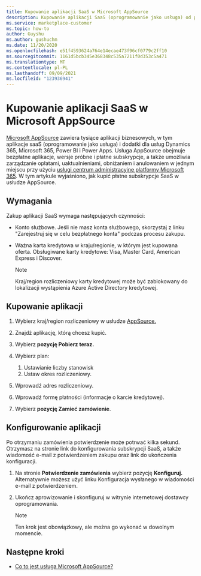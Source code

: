 ```yaml
---
title: Kupowanie aplikacji SaaS w Microsoft AppSource
description: Kupowanie aplikacji SaaS (oprogramowanie jako usługa) od partnerów firmy Microsoft na Microsoft AppSource.
ms.service: marketplace-customer
ms.topic: how-to
author: Guyshu
ms.author: gushuchm
ms.date: 11/20/2020
ms.openlocfilehash: e51f4593624a764e14ecae473f96cf0779c2ff10
ms.sourcegitcommit: 1161d5bcb345e368348c535a7211f0d353c5a471
ms.translationtype: MT
ms.contentlocale: pl-PL
ms.lasthandoff: 09/09/2021
ms.locfileid: "123936941"
---
```

# <a name="purchase-saas-apps-on-microsoft-appsource"></a>Kupowanie aplikacji SaaS w Microsoft AppSource

[Microsoft AppSource](https://appsource.microsoft.com/) zawiera tysiące aplikacji biznesowych, w tym aplikacje saaS (oprogramowanie jako usługa) i dodatki dla usług Dynamics 365, Microsoft 365, Power BI i Power Apps. Usługa AppSource obejmuje bezpłatne aplikacje, wersje próbne i płatne subskrypcje, a także umożliwia zarządzanie opłatami, uaktualnieniami, obniżaniem i anulowaniem w jednym miejscu przy użyciu [usługi centrum administracyjne platformy Microsoft 365](/microsoft-365/admin/admin-overview/about-the-admin-center). W tym artykule wyjaśniono, jak kupić płatne subskrypcje SaaS w usłudze AppSource.

## <a name="requirements"></a>Wymagania

Zakup aplikacji SaaS wymaga następujących czynności:

- Konto służbowe. Jeśli nie masz konta służbowego, skorzystaj z linku "Zarejestruj się w celu bezpłatnego konta" podczas procesu zakupu.

- Ważna karta kredytowa w kraju/regionie, w którym jest kupowana oferta. Obsługiwane karty kredytowe: Visa, Master Card, American Express i Discover.

    > [!Note]
    > Kraj/region rozliczeniowy karty kredytowej może być zablokowany do lokalizacji wystąpienia Azure Active Directory kredytowej.

## <a name="purchase-the-application"></a>Kupowanie aplikacji

1. Wybierz kraj/region rozliczeniowy w usłudze [AppSource.](https://appsource.microsoft.com/)
1. Znajdź aplikację, którą chcesz kupić.
1. Wybierz **pozycję Pobierz teraz.**
1. Wybierz plan:

    1. Ustawianie liczby stanowisk
    1. Ustaw okres rozliczeniowy.

1. Wprowadź adres rozliczeniowy.
1. Wprowadź formę płatności (informacje o karcie kredytowej).
1. Wybierz **pozycję Zamieć zamówienie**.

## <a name="configure-the-application"></a>Konfigurowanie aplikacji

Po otrzymaniu zamówienia potwierdzenie może potrwać kilka sekund. Otrzymasz na stronie link do konfigurowania subskrypcji SaaS, a także wiadomość e-mail z potwierdzeniem zakupu oraz link do ukończenia konfiguracji.

1. Na stronie **Potwierdzenie zamówienia** wybierz pozycję **Konfiguruj.** Alternatywnie możesz użyć linku Konfiguracja wysłanego w wiadomości e-mail z potwierdzeniem.
1. Ukończ aprowizowanie i skonfiguruj w witrynie internetowej dostawcy oprogramowania.

    > [!Note]
    > Ten krok jest obowiązkowy, ale można go wykonać w dowolnym momencie.

## <a name="next-steps"></a>Następne kroki

- [Co to jest usługa Microsoft AppSource?](appsource-overview.md)
